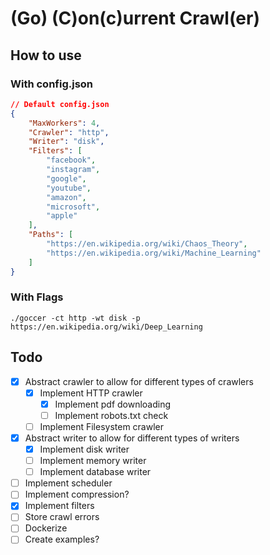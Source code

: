 # (Go) (C)on(c)urrent Crawl(er)

## How to use

### With config.json

```JSON
// Default config.json
{
	"MaxWorkers": 4,
	"Crawler": "http",
	"Writer": "disk",
	"Filters": [
		"facebook",
		"instagram",
		"google",
		"youtube",
		"amazon",
		"microsoft",
		"apple"
	],
	"Paths": [
		"https://en.wikipedia.org/wiki/Chaos_Theory",
		"https://en.wikipedia.org/wiki/Machine_Learning"
	]
}
```

### With Flags

```./goccer -ct http -wt disk -p https://en.wikipedia.org/wiki/Deep_Learning```

## Todo
* [X] Abstract crawler to allow for different types of crawlers 
	* [X] Implement HTTP crawler
		* [X] Implement pdf downloading
		* [ ] Implement robots.txt check
	* [ ] Implement Filesystem crawler
* [X] Abstract writer to allow for different types of writers
	* [X] Implement disk writer
	* [ ] Implement memory writer
	* [ ] Implement database writer
* [ ] Implement scheduler
* [ ] Implement compression?
* [X] Implement filters
* [ ] Store crawl errors
* [ ] Dockerize
* [ ] Create examples?